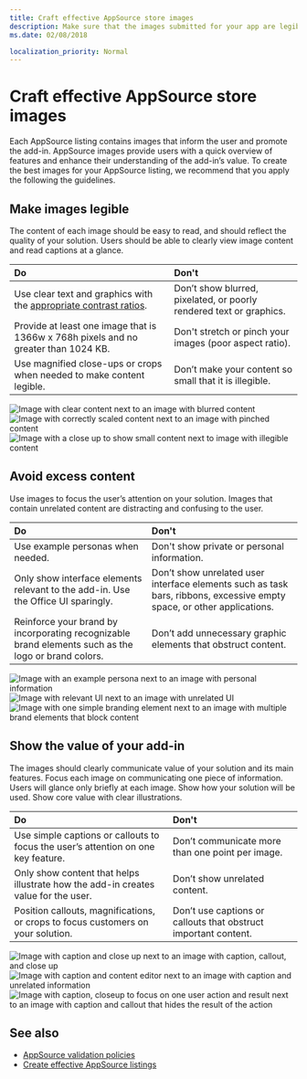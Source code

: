 ```yaml
---
title: Craft effective AppSource store images
description: Make sure that the images submitted for your app are legible, focused, and demonstrate value. 
ms.date: 02/08/2018

localization_priority: Normal
---
```


# Craft effective AppSource store images

Each AppSource listing contains images that inform the user and promote the add-in. AppSource images provide users with a quick overview of features and enhance their understanding of the add-in’s value. To create the best images for your AppSource listing, we recommend that you apply the following the guidelines.

## Make images legible

The content of each image should be easy to read, and should reflect the quality of your solution. Users should be able to clearly view image content and read captions at a glance.

|**Do**|**Don't**|
|:----|:----|
|Use clear text and graphics with the [appropriate contrast ratios](https://docs.microsoft.com/en-us/windows/uwp/design/accessibility/accessible-text-requirements#contrast-ratios).| Don’t show blurred, pixelated, or poorly rendered text or graphics.
|Provide at least one image that is 1366w x 768h pixels and no greater than 1024 KB.  | Don't stretch or pinch your images (poor aspect ratio).
|Use magnified close-ups or crops when needed to make content legible.|Don’t make your content so small that it is illegible.|

![Image with clear content next to an image with blurred content](images/legibility-do-dont-1.png)
![Image with correctly scaled content next to an image with pinched content](images/legibility-do-dont-2.png)
![Image with a close up to show small content next to image with illegible content](images/legibility-do-dont-3.png)


## Avoid excess content
Use images to focus the user’s attention on your solution. Images that contain unrelated content are distracting and confusing to the user. 

|**Do**|**Don't**|
|:----|:----|
|Use example personas when needed.|Don't show private or personal information.|
|Only show interface elements relevant to the add-in. Use the Office UI sparingly. |Don’t show unrelated user interface elements such as task bars, ribbons, excessive empty space, or other applications.|
|Reinforce your brand by incorporating recognizable brand elements such as the logo or brand colors. | Don’t add unnecessary graphic elements that obstruct content. |

![Image with an example persona next to an image with personal information](images/excess-content-do-dont-1.png)
![Image with relevant UI next to an image with unrelated UI](images/excess-content-do-dont-2.png)
![Image with one simple branding element next to an image with multiple brand elements that block content](images/excess-content-do-dont-3.png)

## Show the value of your add-in
The images should clearly communicate value of your solution and its main features. Focus each image on communicating one piece of information. Users will glance only briefly at each image. Show how your solution will be used. Show core value with clear illustrations.

|**Do**|**Don't**|
|:----|:----|
|Use simple captions or callouts to focus the user’s attention on one key feature.|Don’t communicate more than one point per image.|
|Only show content that helps illustrate how the add-in creates value for the user.| Don’t show unrelated content.|
|Position callouts, magnifications, or crops to focus customers on your solution.| Don’t use captions or callouts that obstruct important content.|

![Image with caption and close up next to an image with caption, callout, and close up](images/value-add-do-dont-1.png)
![Image with caption and content editor next to an image with caption and unrelated information](images/value-add-do-dont-2.png)
![Image with caption, closeup to focus on one user action and result next to an image with caption and callout that hides the result of the action](images/value-add-do-dont-3.png)

## See also
* [AppSource validation policies](https://docs.microsoft.com/en-us/office/dev/store/validation-policies)
* [Create effective AppSource listings](https://docs.microsoft.com/en-us/office/dev/store/create-effective-office-store-listings)
